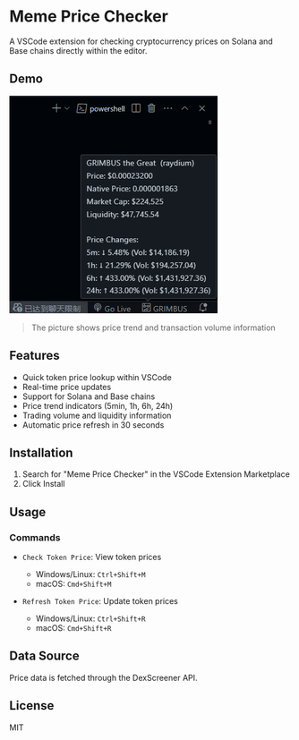 # Meme Price Checker

A VSCode extension for checking cryptocurrency prices on Solana and Base chains directly within the editor.

## Demo

![Price Trend View](./demo/demo2.png)

> The picture shows price trend and transaction volume information

## Features

- Quick token price lookup within VSCode
- Real-time price updates
- Support for Solana and Base chains
- Price trend indicators (5min, 1h, 6h, 24h)
- Trading volume and liquidity information
- Automatic price refresh in 30 seconds

## Installation

1. Search for "Meme Price Checker" in the VSCode Extension Marketplace
2. Click Install

## Usage

### Commands

- `Check Token Price`: View token prices

  - Windows/Linux: `Ctrl+Shift+M`
  - macOS: `Cmd+Shift+M`

- `Refresh Token Price`: Update token prices
  - Windows/Linux: `Ctrl+Shift+R`
  - macOS: `Cmd+Shift+R`

## Data Source

Price data is fetched through the DexScreener API.

## License

MIT
